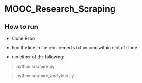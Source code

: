 # MOOC_Research_Scraping

## How to run

- Clone Repo

- Run the line in the requirements.txt on cmd within root of clone

- run either of the following:
> python src/core.py

> python src/core_analytics.py
